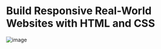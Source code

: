 # Build Responsive Real-World Websites with HTML and CSS
![image](https://user-images.githubusercontent.com/102685868/214868710-e56dc806-e46c-44b9-a687-ea04b14d7306.png)

